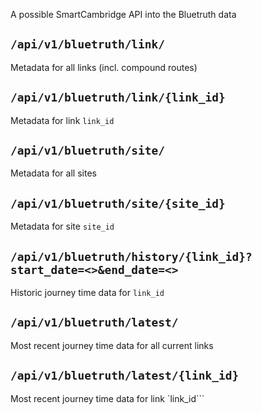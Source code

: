 A possible SmartCambridge API into the Bluetruth data

## `/api/v1/bluetruth/link/`

Metadata for all links (incl. compound routes)

## `/api/v1/bluetruth/link/{link_id}`

Metadata for link `link_id`

## `/api/v1/bluetruth/site/`

Metadata for all sites

## `/api/v1/bluetruth/site/{site_id}`

Metadata for site `site_id`

## `/api/v1/bluetruth/history/{link_id}?start_date=<>&end_date=<>`

Historic journey time data for `link_id`

## `/api/v1/bluetruth/latest/`

Most recent journey time data for all current links

## `/api/v1/bluetruth/latest/{link_id}`

Most recent journey time data for link `link_id```